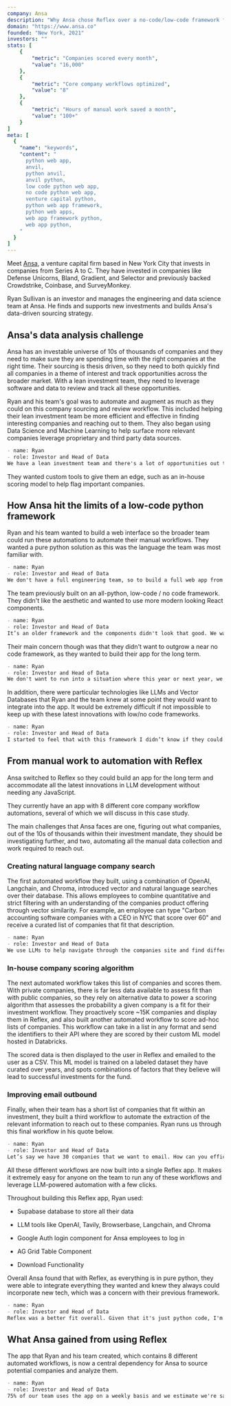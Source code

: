 ```yaml
---
company: Ansa
description: "Why Ansa chose Reflex over a no-code/low-code framework for their workflow automations"
domain: "https://www.ansa.co"
founded: "New York, 2021"
investors: ""
stats: [
    {
        "metric": "Companies scored every month",
        "value": "16,000"
    },
    {
        "metric": "Core company workflows optimized",
        "value": "8"
    },
    {
        "metric": "Hours of manual work saved a month",
        "value": "100+"
    }
]
meta: [
  {
    "name": "keywords",
    "content": "
      python web app,
      anvil,
      python anvil,
      anvil python,
      low code python web app,
      no code python web app,
      venture capital python,
      python web app framework,
      python web apps,
      web app framework python,
      web app python,
    "
  }
]
---
```



Meet [Ansa](www.ansa.co), a venture capital firm based in New York City that invests in companies from Series A to C. They have invested in companies like Defense Unicorns, Bland, Gradient, and Selector and previously backed Crowdstrike, Coinbase, and SurveyMonkey.

Ryan Sullivan is an investor and manages the engineering and data science team at Ansa. He finds and supports new investments and builds Ansa's data-driven sourcing strategy.


## Ansa's data analysis challenge

Ansa has an investable universe of 10s of thousands of companies and they need to make sure they are spending time with the right companies at the right time. Their sourcing is thesis driven, so they need to both quickly find all companies in a theme of interest and track opportunities across the broader market. With a lean investment team, they need to leverage software and data to review and track all these opportunities.

Ryan and his team's goal was to automate and augment as much as they could on this company sourcing and review workflow. This included helping their lean investment team be more efficient and effective in finding interesting companies and reaching out to them. They also began using Data Science and Machine Learning to help surface more relevant companies leverage proprietary and third party data sources. 

```md quote
- name: Ryan
- role: Investor and Head of Data
We have a lean investment team and there's a lot of opportunities out there, so we're trying to automate as much as we can on the workflow side to help our team be efficient and research, review, and reach out to as many companies as possible.
```

They wanted custom tools to give them an edge, such as an in-house scoring model to help flag important companies.


## How Ansa hit the limits of a low-code python framework

Ryan and his team wanted to build a web interface so the broader team could run these automations to automate their manual workflows. They wanted a pure python solution as this was the language the team was most familiar with. 

```md quote
- name: Ryan
- role: Investor and Head of Data
We don't have a full engineering team, so to build a full web app from scratch seemed like a lot to manage. In addition, our team is mostly data engineers / analysts so we are far more comfortable with Python than JavaScript.
```

The team previously built on an all-python, low-code / no code framework. They didn't like the aesthetic and wanted to use more modern looking React components.

```md quote
- name: Ryan
- role: Investor and Head of Data
It’s an older framework and the components didn't look that good. We wanted to use react components and just make it look a little bit more modern.
```

Their main concern though was that they didn't want to outgrow a near no code framework, as they wanted to build their app for the long term.


```md quote
- name: Ryan
- role: Investor and Head of Data
We don't want to run into a situation where this year or next year, we want to add more functionality that this low code framework doesn't have and we're not able to integrate it. Additionally, the rate of improvement and development velocity from the Reflex team gave us confidence that their offering would continue to improve over time. We're building this for the long term and we want to make sure we both have the flexibility to not outgrow it and are working with the best out there. 
```

In addition, there were particular technologies like LLMs and Vector Databases that Ryan and the team knew at some point they would want to integrate into the app. It would be extremely difficult if not impossible to keep up with these latest innovations with low/no code frameworks.


```md quote
- name: Ryan
- role: Investor and Head of Data
I started to feel that with this framework I didn’t know if they could keep up with the pace of new developments with LLMs. They abstract a lot of the backend, so it's difficult to install third party libaries and you don't have full control over the database. For example some of the newer stuff we do with vector databases, embeddings models, or LLMs would be harder to do with this framework as we'd have to move off their native database.
```


## From manual work to automation with Reflex

Ansa switched to Reflex so they could build an app for the long term and accommodate all the latest innovations in LLM development without needing any JavaScript.

They currently have an app with 8 different core company workflow automations, several of which we will discuss in this case study. 

The main challenges that Ansa faces are one, figuring out what companies, out of the 10s of thousands within their investment mandate, they should be investigating further, and two, automating all the manual data collection and work required to reach out.


### Creating natural language company search 

The first automated workflow they built, using a combination of OpenAI, Langchain, and Chroma, introduced vector and natural language searches over their database. This allows employees to combine quantitative and strict filtering with an understanding of the companies product offering through vector similarity. For example, an employee can type "Carbon accounting software companies with a CEO in NYC that score over 60" and receive a curated list of companies that fit that description.

```md quote
- name: Ryan
- role: Investor and Head of Data
We use LLMs to help navigate through the companies site and find different details. For example the customer page for one website, may be different from another. The LLM then summarizes all that data and creates embeddings on them and then we use that for the searches. The LLMs help us normalize across different companies, even if pages are named differently, so we can easily search through all of them and figure out what the company does.
```

### In-house company scoring algorithm 

The next automated workflow takes this list of companies and scores them. With private companies, there is far less data available to assess fit than with public companies, so they rely on alternative data to power a scoring algorithm that assesses the probability a given company is a fit for their investment workflow. They proactively score ~15K companies and display them in Reflex, and also built another automated workflow to score ad-hoc lists of companies. This workflow can take in a list in any format and send the identifiers to their API where they are scored by their custom ML model hosted in Databricks. 

The scored data is then displayed to the user in Reflex and emailed to the user as a CSV. This ML model is trained on a labeled dataset they have curated over years, and spots combinations of factors that they believe will lead to successful investments for the fund. 


### Improving email outbound 

Finally, when their team has a short list of companies that fit within an investment, they built a third workflow to automate the extraction of the relevant information to reach out to these companies. Ryan runs us through this final workflow in his quote below.


```md quote
- name: Ryan
- role: Investor and Head of Data
Let’s say we have 30 companies that we want to email. How can you efficiently send a custom note to each of these companies and track it properly? We launch a script, that runs through a Reflex background event, that'll go through each company, check the CRM ownership, fill out relevant fields and find the best person to reach out to. A lot of times, especially with early stage companies, data is missing or partially complete. So this workflow will leverage LLMs throughout the process to handle fuzzy matching and make contextual decisions, as well as proactively summarize company content, news, and relevant Ansa content to help support the email writing. Before we would do this all manually, now with this new workflow in Reflex, we've taken what was once 30+ clicks across 5 different apps and made it 5x faster with 2 clicks across 2 apps.
```

All these different workflows are now built into a single Reflex app. It makes it extremely easy for anyone on the team to run any of these workflows and leverage LLM-powered automation with a few clicks.

Throughout building this Reflex app, Ryan used:

- Supabase database to store all their data

- LLM tools like OpenAI, Tavily, Browserbase, Langchain, and Chroma 

- Google Auth login component for Ansa employees to log in

- AG Grid Table Component

- Download Functionality 


Overall Ansa found that with Reflex, as everything is in pure python, they were able to integrate everything they wanted and knew they always could incorporate new tech, which was a concern with their previous framework.


```md quote
- name: Ryan
- role: Investor and Head of Data
Reflex was a better fit overall. Given that it's just python code, I'm always comfortable that we'll be able use different tools and to figure out how to make it work with Reflex versus being stuck with the integrations that our old solution had.
```


## What Ansa gained from using Reflex

The app that Ryan and his team created, which contains 8 different automated workflows, is now a central dependency for Ansa to source potential companies and analyze them.

```md quote
- name: Ryan
- role: Investor and Head of Data
75% of our team uses the app on a weekly basis and we estimate we're saving over ~100 team hours per month.
```

